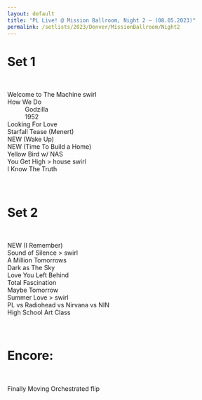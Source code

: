 ```yaml
---
layout: default
title: "PL Live! @ Mission Ballroom, Night 2 – (08.05.2023)"
permalink: /setlists/2023/Denver/MissionBallroom/Night2
---
```



# Set 1
<br>

<dl>
<dt>Welcome to The Machine swirl</dt>
<dt>How We Do</dt>
<dd>Godzilla</dd>
<dd>1952</dd>
<dt>Looking For Love</dt>
<dt>Starfall Tease (Menert)</dt>
<dt>NEW (Wake Up)</dt>
<dt>NEW (Time To Build a Home)</dt>
<dt>Yellow Bird w/ NAS</dt>
<dt>You Get High > house swirl</dt>
<dt>I Know The Truth</dt>
<br>
<br>

# Set 2
<br>

<dl>
<dt>NEW (I Remember)</dt>
<dt>Sound of Silence > swirl</dt>
<dt>A Million Tomorrows</dt>
<dt>Dark as The Sky</dt>
<dt>Love You Left Behind</dt>
<dt>Total Fascination</dt>
<dt>Maybe Tomorrow</dt>
<dt>Summer Love > swirl</dt>
<dt>PL vs Radiohead vs Nirvana vs NIN</dt>
<dt>High School Art Class</dt>
<br>
<br>

# Encore:
<br>

<dl>
<dt>Finally Moving Orchestrated flip</dt>